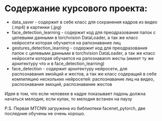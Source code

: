 # Содержание курсового проекта:

- data_saver - содержит в себе класс для сохранения кадров из видео (.mp4) в картинки (.jpg)
- face_detection_learning - содержит код для преодразования папок с целевыми данными 
в torchvision DataLoader, а так же класс нейросети которая обучается на рапознавание лиц
- gestures_detection_learning - содержит код для преодразования папок с целевыми данными 
в torchvision DataLoader, а так же класс нейросети которая обучается на рапознаваnm жесты 
(имеет ту же архитектуру что и в face_detection_learning)
- face_detection - содержит архитектуру нейросети, для распознавания эмойций и жестов, 
а так же класс содеращий в себе компиляцию нескольких нейросетей: 
распознавание лиц на видео, распознавание эмоций, распознавание жестов

Идея в том, что если человеке в кадре показывает ладонь должна начаться мелодия, 
если кулак, то мелодия встанен на паузу

P.S. Первая MTCNN загружена из библиотеки facenet_pytorch, 
две последние обучены не очень хорошо.
